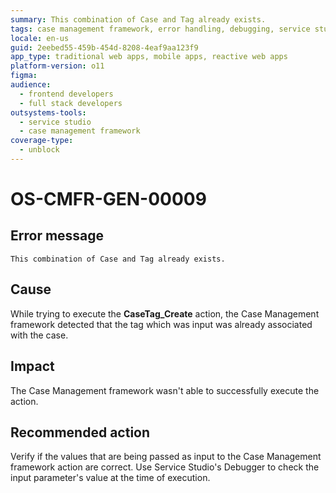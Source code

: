 ```yaml
---
summary: This combination of Case and Tag already exists.
tags: case management framework, error handling, debugging, service studio debugger, action execution
locale: en-us
guid: 2eebed55-459b-454d-8208-4eaf9aa123f9
app_type: traditional web apps, mobile apps, reactive web apps
platform-version: o11
figma:
audience:
  - frontend developers
  - full stack developers
outsystems-tools:
  - service studio
  - case management framework
coverage-type:
  - unblock
---
```


# OS-CMFR-GEN-00009

## Error message

`This combination of Case and Tag already exists.`

## Cause

While trying to execute the **CaseTag_Create** action, the Case Management framework detected that the tag which was input was already associated with the case.

## Impact

The Case Management framework wasn't able to successfully execute the action.

## Recommended action

Verify if the values that are being passed as input to the Case Management framework action are correct. Use Service Studio's Debugger to check the input parameter's value at the time of execution.
